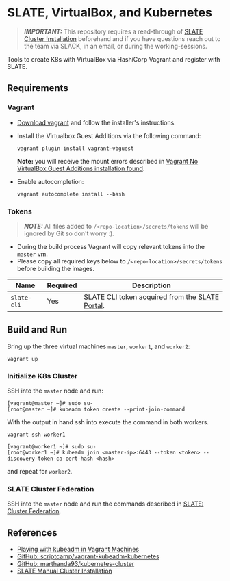 # SLATE, VirtualBox, and Kubernetes

> **_IMPORTANT:_** This repository requires a read-through of [SLATE Cluster Installation](https://slateci.io/docs/cluster/) beforehand and if you have questions reach out to the team via SLACK, in an email, or during the working-sessions.

Tools to create K8s with VirtualBox via HashiCorp Vagrant and register with SLATE.

## Requirements

### Vagrant

* [Download vagrant](https://www.vagrantup.com/downloads) and follow the installer's instructions.
* Install the Virtualbox Guest Additions via the following command:

  ```shell
  vagrant plugin install vagrant-vbguest
  ```
  
  **Note:** you will receive the mount errors described in [Vagrant No VirtualBox Guest Additions installation found](https://www.devopsroles.com/vagrant-no-virtualbox-guest-additions-installation-found-fixed/).
* Enable autocompletion:

  ```shell
  vagrant autocomplete install --bash
  ```

### Tokens

> **_NOTE:_** All files added to `/<repo-location>/secrets/tokens` will be ignored by Git so don't worry :).

* During the build process Vagrant will copy relevant tokens into the `master` vm.
* Please copy all required keys below to `/<repo-location>/secrets/tokens` before building the images.

| Name        | Required | Description                                                                      |
|-------------|----------|----------------------------------------------------------------------------------|
| `slate-cli` | Yes      | SLATE CLI token acquired from the [SLATE Portal](https://portal.slateci.io/cli). |

## Build and Run

Bring up the three virtual machines `master`, `worker1`, and `worker2`:

```shell
vagrant up
```

### Initialize K8s Cluster

SSH into the `master` node and run:

```shell
[vagrant@master ~]# sudo su-
[root@master ~]# kubeadm token create --print-join-command
```

With the output in hand ssh into execute the command in both workers.

```shell
vagrant ssh worker1
```

```shell
[vagrant@worker1 ~]# sudo su-
[root@worker1 ~]# kubeadm join <master-ip>:6443 --token <token> --discovery-token-ca-cert-hash <hash>
```

and repeat for `worker2`.

### SLATE Cluster Federation

SSH into the `master` node and run the commands described in [SLATE: Cluster Federation](https://slateci.io/docs/cluster/manual/cluster-federation.html).

## References

* [Playing with kubeadm in Vagrant Machines](https://medium.com/@joatmon08/playing-with-kubeadm-in-vagrant-machines-36598b5e8408)
* [GitHub: scriptcamp/vagrant-kubeadm-kubernetes](https://github.com/scriptcamp/vagrant-kubeadm-kubernetes)
* [GitHub: marthanda93/kubernetes-cluster](https://github.com/marthanda93/kubernetes-cluster/blob/main/kubeadm/centos/script/bootstrap.sh)
* [SLATE Manual Cluster Installation](https://slateci.io/docs/cluster)